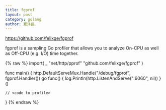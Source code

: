 ```yaml
---
title: fgprof
layout: post
category: golang
author: 夏泽民
---
```

https://github.com/felixge/fgprof

fgprof is a sampling Go profiler that allows you to analyze On-CPU as well as Off-CPU (e.g. I/O) time together.
<!-- more -->
{% raw %}
import(
	_ "net/http/pprof"
	"github.com/felixge/fgprof"
)

func main() {
	http.DefaultServeMux.Handle("/debug/fgprof", fgprof.Handler())
	go func() {
		log.Println(http.ListenAndServe(":6060", nil))
	}()

	// <code to profile>
}
{% endraw %}
